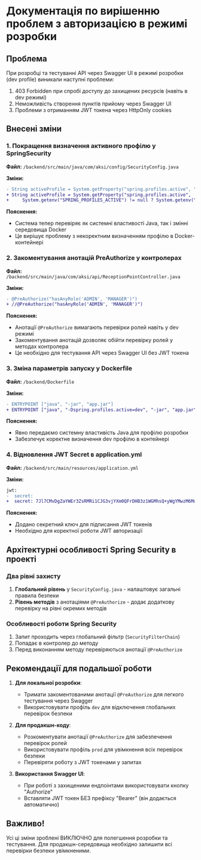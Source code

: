 # Документація по вирішенню проблем з авторизацією в режимі розробки

## Проблема

При розробці та тестуванні API через Swagger UI в режимі розробки (dev profile) виникали наступні проблеми:

1. 403 Forbidden при спробі доступу до захищених ресурсів (навіть в dev режимі)
2. Неможливість створення пунктів прийому через Swagger UI
3. Проблеми з отриманням JWT токена через HttpOnly cookies

## Внесені зміни

### 1. Покращення визначення активного профілю у SpringSecurity

**Файл:** `/backend/src/main/java/com/aksi/config/SecurityConfig.java`

**Зміни:**
```diff
- String activeProfile = System.getProperty("spring.profiles.active", "dev");
+ String activeProfile = System.getProperty("spring.profiles.active", 
+     System.getenv("SPRING_PROFILES_ACTIVE") != null ? System.getenv("SPRING_PROFILES_ACTIVE") : "dev");
```

**Пояснення:** 
- Система тепер перевіряє як системні властивості Java, так і змінні середовища Docker
- Це вирішує проблему з некоректним визначенням профілю в Docker-контейнері

### 2. Закоментування анотацій PreAuthorize у контролерах

**Файл:** `/backend/src/main/java/com/aksi/api/ReceptionPointController.java`

**Зміни:**
```diff
- @PreAuthorize("hasAnyRole('ADMIN', 'MANAGER')")
+ //@PreAuthorize("hasAnyRole('ADMIN', 'MANAGER')")
```

**Пояснення:**
- Анотації `@PreAuthorize` вимагають перевірки ролей навіть у dev режимі
- Закоментування анотацій дозволяє обійти перевірку ролей у методах контролера
- Це необхідно для тестування API через Swagger UI без JWT токена

### 3. Зміна параметрів запуску у Dockerfile

**Файл:** `/backend/Dockerfile`

**Зміни:**
```diff
- ENTRYPOINT ["java", "-jar", "app.jar"] 
+ ENTRYPOINT ["java", "-Dspring.profiles.active=dev", "-jar", "app.jar"] 
```

**Пояснення:**
- Явно передаємо системну властивість Java для профілю розробки
- Забезпечує коректне визначення dev профілю в контейнері

### 4. Відновлення JWT Secret в application.yml

**Файл:** `/backend/src/main/resources/application.yml`

**Зміни:**
```diff
jwt:
-  secret: 
+  secret: 7Jl7CMvDgZaYWEr3ZsRMRi1CJG3vjYXm0QFrDHB3z1WGMhsQ+yWgYMwzM6MqkVEM3J40TxOFsYyyvmFkh76WDQ==
```

**Пояснення:**
- Додано секретний ключ для підписання JWT токенів
- Необхідно для коректної роботи JWT авторизації

## Архітектурні особливості Spring Security в проекті

### Два рівні захисту

1. **Глобальний рівень** у `SecurityConfig.java` - налаштовує загальні правила безпеки
2. **Рівень методів** з анотаціями `@PreAuthorize` - додає додаткову перевірку на рівні окремих методів

### Особливості роботи Spring Security

1. Запит проходить через глобальний фільтр (`SecurityFilterChain`)
2. Попадає в контролер до методу
3. Перед виконанням методу перевіряються анотації `@PreAuthorize`

## Рекомендації для подальшої роботи

1. **Для локальної розробки**:
   - Тримати закоментованими анотації `@PreAuthorize` для легкого тестування через Swagger
   - Використовувати профіль `dev` для відключення глобальних перевірок безпеки

2. **Для продакшн-коду**:
   - Розкоментувати анотації `@PreAuthorize` для забезпечення перевірок ролей
   - Використовувати профіль `prod` для увімкнення всіх перевірок безпеки
   - Перевіряти роботу з JWT токенами у запитах

3. **Використання Swagger UI**:
   - При роботі з захищеними ендпоінтами використовувати кнопку "Authorize"
   - Вставляти JWT токен БЕЗ префіксу "Bearer" (він додається автоматично)

## Важливо!

Усі ці зміни зроблені ВИКЛЮЧНО для полегшення розробки та тестування.
Для продакшн-середовища необхідно залишити всі перевірки безпеки увімкненими.
